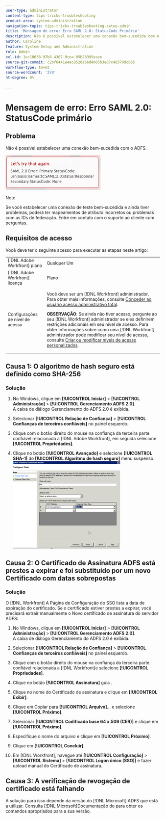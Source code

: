 ```yaml
---
user-type: administrator
content-type: tips-tricks-troubleshooting
product-area: system-administration
navigation-topic: tips-tricks-troubleshooting-setup-admin
title: 'Mensagem de erro: Erro SAML 2.0: StatusCode Primário'
description: Não é possível estabelecer uma conexão bem-sucedida com o ADFS.
author: Caroline
feature: System Setup and Administration
role: Admin
exl-id: 1ec18638-97b8-4307-9cea-05b28395eaee
source-git-commit: c2bf6441e4ac8520a56d4005b3e87c48370dc065
workflow-type: tm+mt
source-wordcount: '370'
ht-degree: 0%

---
```


# Mensagem de erro: Erro SAML 2.0: StatusCode primário

## Problema

Não é possível estabelecer uma conexão bem-sucedida com o ADFS.

![SAML_2.0_Error_Primary_Status_Code.png](assets/saml-2.0-error-primary-status-code.png)

>[!NOTE]
>
>Se você estabelecer uma conexão de teste bem-sucedida e ainda tiver problemas, poderá ter mapeamentos de atributo incorretos ou problemas com as IDs de federação. Entre em contato com o suporte ao cliente com perguntas.

## Requisitos de acesso

Você deve ter o seguinte acesso para executar as etapas neste artigo:

<table style="table-layout:auto"> 
 <col> 
 <col> 
 <tbody> 
  <tr> 
   <td role="rowheader">[!DNL Adobe Workfront] plano</td> 
   <td>Qualquer Um</td> 
  </tr> 
  <tr> 
   <td role="rowheader">[!DNL Adobe Workfront] licença</td> 
   <td>Plano</td> 
  </tr> 
  <tr> 
   <td role="rowheader">Configurações de nível de acesso</td> 
   <td> <p>Você deve ser um [!DNL Workfront] administrador. Para obter mais informações, consulte <a href="../../administration-and-setup/add-users/configure-and-grant-access/grant-a-user-full-administrative-access.md" class="MCXref xref">Conceder ao usuário acesso administrativo total</a>.</p> <p><b>OBSERVAÇÃO</b>: Se ainda não tiver acesso, pergunte ao seu [!DNL Workfront] administrador se eles definirem restrições adicionais em seu nível de acesso. Para obter informações sobre como uma [!DNL Workfront] administrador pode modificar seu nível de acesso, consulte <a href="../../administration-and-setup/add-users/configure-and-grant-access/create-modify-access-levels.md" class="MCXref xref">Criar ou modificar níveis de acesso personalizados</a>.</p> </td> 
  </tr> 
 </tbody> 
</table>

## Causa 1: O algoritmo de hash seguro está definido como SHA-256

### Solução

1. No Windows, clique em **[!UICONTROL Iniciar]** > **[!UICONTROL Administração]** > **[!UICONTROL Gerenciamento ADFS 2.0]**.\
   A caixa de diálogo Gerenciamento do ADFS 2.0 é exibida.

1. Selecionar **[!UICONTROL Relação de Confiança]** > **[!UICONTROL Confianças de terceiros confiáveis]** no painel esquerdo.

1. Clique com o botão direito do mouse na confiança da terceira parte confiável relacionada a [!DNL Adobe Workfront], em seguida selecione **[!UICONTROL Propriedades]**.
1. Clique no botão **[!UICONTROL Avançado]** e selecione **[!UICONTROL SHA-1]** do **[!UICONTROL Algoritmo de hash seguro]** menu suspenso.\
   ![](assets/1-350x287.png)

## Causa 2: O Certificado de Assinatura ADFS está prestes a expirar e foi substituído por um novo Certificado com datas sobrepostas

### Solução

O [!DNL Workfront] A Página de Configuração do SSO lista a data de expiração do certificado. Se o certificado estiver prestes a expirar, você precisará extrair manualmente o Novo certificado de assinatura do servidor ADFS:

1. No Windows, clique em **[!UICONTROL Iniciar]** > **[!UICONTROL Administração]** > **[!UICONTROL Gerenciamento ADFS 2.0]**.\
   A caixa de diálogo Gerenciamento do ADFS 2.0 é exibida.

1. Selecionar **[!UICONTROL Relação de Confiança]** > **[!UICONTROL Confianças de terceiros confiáveis]** no painel esquerdo.

1. Clique com o botão direito do mouse na confiança da terceira parte confiável relacionada a [!DNL Workfront]e selecione **[!UICONTROL Propriedades]**.
1. Clique no botão **[!UICONTROL Assinatura]** guia .
1. Clique no nome do Certificado de assinatura e clique em **[!UICONTROL Exibir]**.
1. Clique em Copiar para **[!UICONTROL Arquivo]**... e selecione **[!UICONTROL Próximo]**.

1. Selecionar **[!UICONTROL Codificado base 64 x.509 (CER)]** e clique em **[!UICONTROL Próximo]**.

1. Especifique o nome do arquivo e clique em **[!UICONTROL Próximo]**.
1. Clique em **[!UICONTROL Concluir]**.
1. Em [!DNL Workfront], navegue até **[!UICONTROL Configuração]** > **[!UICONTROL Sistema]** > **[!UICONTROL Logon único (SSO)]** e fazer upload manual do Certificado de assinatura.

## Causa 3: A verificação de revogação de certificado está falhando

A solução para isso depende da versão do [!DNL Microsoft] ADFS que está a utilizar. Consulta [!DNL Microsoft]Documentação do para obter os comandos apropriados para a sua versão.

